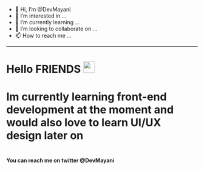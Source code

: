 - 👋 Hi, I’m @DevMayani
- 👀 I’m interested in ...
- 🌱 I’m currently learning ...
- 💞️ I’m looking to collaborate on ...
- 📫 How to reach me ...

<!---
DevMayani/DevMayani is a ✨ special ✨ repository because its `README.md` (this file) appears on your GitHub profile.
You can click the Preview link to take a look at your changes.
--->


---

<h1>
  
  Hello FRIENDS
  <img src="https://media.giphy.com/media/hvRJCLFzcasrR4ia7z/giphy.gif" width="30px"/>
</h1>
<h1>
  Im currently learning front-end development at the moment and would also love to learn <span>UI/UX design</span> later on
  <h1>
   <h4>
     You can reach me on twitter <span>@DevMayani</span>
    </h4>
    
